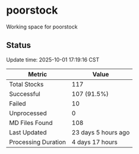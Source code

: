# poorstock
Working space for poorstock

## Status
Update time: 2025-10-01 17:19:16 CST

| Metric | Value |
|--------|-------|
| Total Stocks | 117 |
| Successful | 107 (91.5%) |
| Failed | 10 |
| Unprocessed | 0 |
| MD Files Found | 108 |
| Last Updated | 23 days 5 hours ago |
| Processing Duration | 4 days 17 hours |

